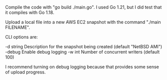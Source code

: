 Compile the code with "go build ./main.go". I used Go 1.21, but I did
test that it compiles with Go 1.18.

Upload a local file into a new AWS EC2 snapshot with the command
"./main FILENAME".


CLI options are:

  -d string
    	Description for the snapshot being created (default "NetBSD AMI")
  -debug
    	Enable debug logging
  -w int
    	Number of concurrent writers (default 100)

I recommend turning on debug logging because that provides some sense
of upload progress.

